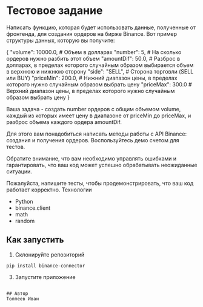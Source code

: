 # Тестовое задание

Написать функцию, которая будет использовать данные, полученные от фронтенда, для создания ордеров на бирже Binance. Вот пример структуры данных, которую вы получите:

{
   "volume": 10000.0,  # Объем в долларах
   "number": 5,  # На сколько ордеров нужно разбить этот объем
   "amountDif": 50.0,  # Разброс в долларах, в пределах которого случайным образом выбирается объем в верхнюю и нижнюю сторону
   "side": "SELL",  # Сторона торговли (SELL или BUY)
   "priceMin": 200.0,  # Нижний диапазон цены, в пределах которого нужно случайным образом выбрать цену
   "priceMax": 300.0  # Верхний диапазон цены, в пределах которого нужно случайным образом выбрать цену
}


Ваша задача - создать number ордеров с общим объемом volume, каждый из которых имеет цену в диапазоне от priceMin до priceMax, и разброс объема каждого ордера amountDif.


Для этого вам понадобиться написать методы работы с API Binance: создания и получения ордеров. Воспользуйтесь демо счетом для тестов.


Обратите внимание, что вам необходимо управлять ошибками и гарантировать, что ваш код может успешно обрабатывать неожиданные ситуации.


Пожалуйста, напишите тесты, чтобы продемонстрировать, что ваш код работает корректно. Технологии
* Python
* binance.client
* math
* random

## Как запустить

1. Склонируйте репозиторий

```commandline
pip install binance-connector

```
3. Запустите приложение

```

## Автор
Толпеев Иван
